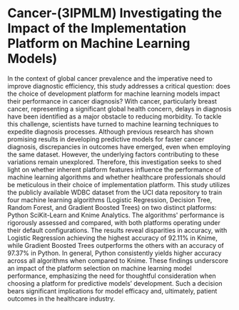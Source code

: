 # Cancer-(3IPMLM) Investigating the Impact of the Implementation Platform on Machine Learning Models)
In the context of global cancer prevalence and the imperative need to improve diagnostic efficiency, this study addresses a critical question: does the choice of development platform for machine learning models impact their performance in cancer diagnosis? 
With cancer, particularly breast cancer, representing a significant global health concern, delays in diagnosis have been identified as a major obstacle to reducing morbidity. 
To tackle this challenge, scientists have turned to machine learning techniques to expedite diagnosis processes.
Although previous research has shown promising results in developing predictive models for faster cancer diagnosis, discrepancies in outcomes have emerged, even when employing the same dataset.
However, the underlying factors contributing to these variations remain unexplored. Therefore, this investigation seeks to shed light on whether inherent platform features influence the performance of 
machine learning algorithms and whether healthcare professionals should be meticulous in their choice of implementation platform.
This study utilizes the publicly available WDBC dataset from the UCI data repository to train four machine learning algorithms (Logistic Regression, Decision Tree, Random Forest, and Gradient Boosted Trees) on two distinct platforms: Python SciKit-Learn and Knime Analytics. 
The algorithms' performance is rigorously assessed and compared, with both platforms operating under their default configurations. 
The results reveal disparities in accuracy, with Logistic Regression achieving the highest accuracy of 92.11% in Knime, while Gradient Boosted Trees outperforms the others with an accuracy of 97.37% in Python. 
In general, Python consistently yields higher accuracy across all algorithms when compared to Knime. 
These findings underscore an impact of the platform selection on machine learning model performance, emphasizing the need for thoughtful consideration when choosing a platform for predictive models’ development.
Such a decision bears significant implications for model efficacy and, ultimately, patient outcomes in the healthcare industry.
